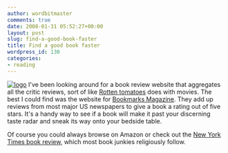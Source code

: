 ```yaml
---
author: wordbitmaster
comments: true
date: 2008-01-31 05:52:27+00:00
layout: post
slug: find-a-good-book-faster
title: Find a good book faster
wordpress_id: 130
categories:
- reading
---
```


[![logo](http://wordbit.freehostia.com/wp-content/uploads/2008/01/logo.gif)](http://www.bookmarksmagazine.com/) I've been looking around for a book review website that aggregates all the critic reviews, sort of like [Rotten tomatoes](http://www.rottentomatoes.com) does with movies. The best I could find was the website for [Bookmarks Magazine](http://www.bookmarksmagazine.com/). They add up reviews from most major US newspapers to give a book a rating out of five stars. It's a handy way to see if a book will make it past your discerning taste radar and sneak its way onto your bedside table. 

Of course you could always browse on Amazon or check out the [New York Times book review](http://www.nytimes.com/pages/books/), which most book junkies religiously follow. 
